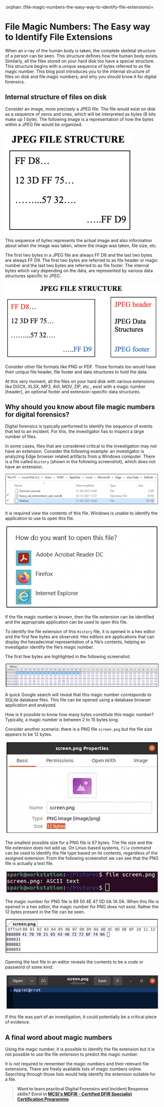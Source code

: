 :orphan:
(file-magic-numbers-the-easy-way-to-identify-file-extensions)=
# File Magic Numbers: The Easy way to Identify File Extensions

When an x-ray of the human body is taken, the complete skeletal structure of a person can be seen. This structure defines how the human body exists. Similarly, all the files stored on your hard disk too have a special structure. This structure begins with a unique sequence of bytes referred to as file magic number. This blog post introduces you to the internal structure of files on disk and file magic numbers; and why you should know it for digital forensics. 

## Internal structure of files on disk

Consider an image, more precisely a JPEG file. The file would exist on disk as a sequence of zeros and ones, which will be interpreted as bytes (8 bits make up 1 byte). The following image is a representation of how the bytes within a JPEG file would be organized.

![representation of bytes within a JPEG](images/magic-1.png)

This sequence of bytes represents the actual image and also information about when the image was taken, where the image was taken, file size, etc. 

The first two bytes in a JPEG file are always FF D8 and the last two bytes are always FF D9. The first two bytes are referred to as file header or magic number and the last two bytes are referred to as file footer. The internal bytes which vary depending on the data, are represented by various data structures specific to JPEG. 

![image of jpeg file structure](images/magic-2.png)

Consider other file formats like PNG or PDF. Those formats too would have their unique file header, file footer and data structures to hold the data. 

At this very moment, all the files on your hard disk with various extensions like DOCX, XLSX, MP3, AVI, MOV, ZIP, etc., exist with a magic number (header), an optional footer and extension-specific data structures. 

## Why should you know about file magic numbers for digital forensics?

Digital forensics is typically performed to identify the sequence of events that led to an incident. For this, the investigator has to inspect a large number of files. 

In some cases, files that are considered critical to the investigation may not have an extension. Consider the following example: an investigator is analyzing Edge browser related artifacts from a Windows computer. There is a file called `History` (shown in the following screenshot), which does not have an extension. 

![image of history file which is an Edge browser artifact](images/magic-3.png)

It is required view the contents of this file. Windows is unable to identify the application to use to open this file.

![alt text](images/magic-4.png)

If the file magic number is known, then the file extension can be identified and the appropriate application can be used to open this file. 

To identify the file extension of this `History` file, it is opened in a hex editor and the first few bytes are observed. Hex editors are applications that can display the hexadecimal representation of a file’s contents, helping an investigator identify the file’s magic number. 

The first few bytes are highlighted in the following screenshot. 

![screenshot of displaying the hexadecimal representation of the history file](images/magic-5.png)

A quick Google search will reveal that this magic number corresponds to SQLite database files. This file can be opened using a database browser application and analyzed. 

How is it possible to know how many bytes constitute this magic number? Typically, a magic number is between 2 to 15 bytes long. 

Consider another scenario: there is a PNG file `screen.png` but the file size appears to be 12 bytes. 

![screenshot of a file named screen.png and it's size which appears to be 12 bytes](images/magic-6.png)

The smallest possible size for a PNG file is 67 bytes. The file size and the file extension does not add up. On Linux-based systems, `file` command can be used to identify the file type based on its contents, regardless of the assigned extension. From the following screenshot we can see that the PNG file is actually a text file.

![image of running file command on screen.png file](images/magic-7.png)

The magic number for PNG file is 89 50 4E 47 0D 0A 1A 0A. When this file is opened in a hex editor, the magic number for PNG does not exist. Rather the 12 bytes present in the file can be seen.

![screenshot of analyzing screen.png's magic numbers on a hex editor](images/magic-8.png)

Opening the text file in an editor reveals the contents to be a code or password of some kind.

![opening the file in a text editor](images/magic-9.png)

If this file was part of an investigation, it could potentially be a critical piece of evidence.

## A final word about magic numbers

Using the magic number, it is possible to identify the file extension but it is not possible to use the file extension to predict the magic number.

It is not required to remember the magic numbers and their relevant file extensions. There are freely available lists of magic numbers online. Searching through those lists would help identify the extension suitable for a file.

> **Want to learn practical Digital Forensics and Incident Response skills? Enrol in [MCSI's MDFIR - Certified DFIR Specialist Certification Programme](https://www.mosse-institute.com/certifications/mdfir-certified-dfir-specialist.html).**